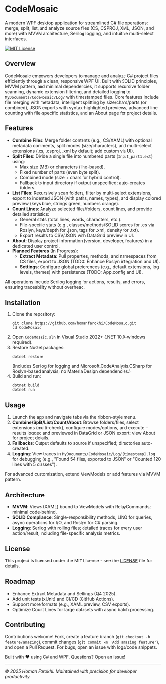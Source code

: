 
# CodeMosaic

A modern WPF desktop application for streamlined C# file operations: merge, split, list, and analyze source files (CS, CSPROJ, XML, JSON, and more) with MVVM architecture, Serilog logging, and intuitive multi-select interfaces.

[![MIT License](https://img.shields.io/badge/license-MIT-blue.svg)](LICENSE)

## Overview
CodeMosaic empowers developers to manage and analyze C# project files efficiently through a clean, responsive WPF UI. Built with SOLID principles, MVVM pattern, and minimal dependencies, it supports recursive folder scanning, dynamic extension filtering, and detailed logging to `MyDocuments/CodeMosaic/Log/` with timestamped files. Core features include file merging with metadata, intelligent splitting by size/chars/parts (or combined), JSON exports with syntax-highlighted previews, advanced line counting with file-specific statistics, and an About page for project details.

## Features
- **Combine Files**: Merge folder contents (e.g., CS/XAML) with optional metadata comments, split modes (size/characters), and multi-select extensions (.cs, .csproj, .xml by default; add custom via UI).
- **Split Files**: Divide a single file into numbered parts (`Input_part1.ext`) using:
  - Max size (MB) or characters (line-based).
  - Fixed number of parts (even byte split).
  - Combined mode (size + chars for hybrid control).
  - Fallback to input directory if output unspecified; auto-creates folders.
- **List Files**: Recursively scan folders, filter by multi-select extensions, export to indented JSON (with paths, names, types), and display colored preview (keys blue, strings green, numbers orange).
- **Count Lines**: Analyze selected files/folders, count lines, and provide detailed statistics:
  - General stats (total lines, words, characters, etc.).
  - File-specific stats (e.g., classes/methods/SOLID scores for .cs via Roslyn, keys/depth for .json, tags for .xml, density for .txt).
  - Export results to CSV/JSON with DataGrid preview in UI.
- **About**: Display project information (version, developer, features) in a dedicated user control.
- **Planned Features** (In Progress):
  - **Extract Metadata**: Pull properties, methods, and namespaces from CS files, export to JSON (TODO: Enhance Roslyn integration and UI).
  - **Settings**: Configure global preferences (e.g., default extensions, log levels, themes) with persistence (TODO: App.config and UI).

All operations include Serilog logging for actions, results, and errors, ensuring traceability without overhead.

## Installation
1. Clone the repository:
   ```
   git clone https://github.com/homanfarokhi/CodeMosaic.git
   cd CodeMosaic
   ```
2. Open `CodeMosaic.sln` in Visual Studio 2022+ (.NET 10.0-windows required).
3. Restore NuGet packages:
   ```
   dotnet restore
   ```
   (Includes Serilog for logging and Microsoft.CodeAnalysis.CSharp for Roslyn-based analysis; no MaterialDesign dependencies.)
4. Build and run:
   ```
   dotnet build
   dotnet run
   ```

## Usage
1. Launch the app and navigate tabs via the ribbon-style menu.
2. **Combine/Split/List/Count/About**: Browse folders/files, select extensions (multi-check), configure modes/options, and execute – results logged and previewed in DataGrid or JSON export; view About for project details.
3. **Fallbacks**: Output defaults to source if unspecified; directories auto-created.
4. **Logging**: View traces in `MyDocuments/CodeMosaic/Log/[timestamp].log` for debugging (e.g., "Found 54 files, exported to JSON" or "Counted 120 lines with 5 classes").

For advanced customization, extend ViewModels or add features via MVVM pattern.

## Architecture
- **MVVM**: Views (XAML) bound to ViewModels with RelayCommands; minimal code-behind.
- **SOLID Compliance**: Single-responsibility methods, LINQ for queries, async operations for I/O, and Roslyn for C# parsing.
- **Logging**: Serilog with rolling files; detailed traces for every user action/result, including file-specific analysis metrics.

## License
This project is licensed under the MIT License - see the [LICENSE](LICENSE) file for details.

## Roadmap
- Enhance Extract Metadata and Settings (Q4 2025).
- Add unit tests (xUnit) and CI/CD (GitHub Actions).
- Support more formats (e.g., XAML preview, CSV exports).
- Optimize Count Lines for large datasets with async batch processing.

## Contributing
Contributions welcome! Fork, create a feature branch (`git checkout -b feature/amazing`), commit changes (`git commit -m 'Add amazing feature'`), and open a Pull Request. For bugs, open an issue with logs/code snippets.

Built with ❤️ using C# and WPF. Questions? Open an issue!

---
*© 2025 Homan Farokhi. Maintained with precision for developer productivity.*